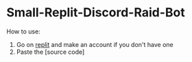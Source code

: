 # Small-Replit-Discord-Raid-Bot
How to use:
1. Go on [replit](https://replit.com/) and make an account if you don't have one
2. Paste the [source code]

